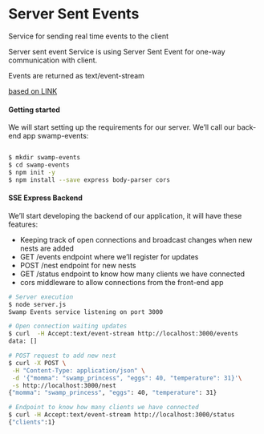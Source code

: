 # Server Sent Events
Service for sending real time events to the client

Server sent event
Service is using Server Sent Event for one-way communication with client.

Events are returned as text/event-stream

[based on LINK](https://www.digitalocean.com/community/tutorials/nodejs-server-sent-events-build-realtime-app) 

#### Getting started
We will start setting up the requirements for our server. We’ll call our back-end app swamp-events:

```sh

$ mkdir swamp-events
$ cd swamp-events
$ npm init -y
$ npm install --save express body-parser cors

```

#### SSE Express Backend
We’ll start developing the backend of our application, it will have these features:

 - Keeping track of open connections and broadcast changes when new nests are added
 - GET /events endpoint where we’ll register for updates
 - POST /nest endpoint for new nests
 - GET /status endpoint to know how many clients we have connected
 - cors middleware to allow connections from the front-end app



```sh
# Server execution
$ node server.js
Swamp Events service listening on port 3000
```

```sh
# Open connection waiting updates
$ curl  -H Accept:text/event-stream http://localhost:3000/events
data: []
```

```sh
# POST request to add new nest
$ curl -X POST \
 -H "Content-Type: application/json" \
 -d '{"momma": "swamp_princess", "eggs": 40, "temperature": 31}'\
 -s http://localhost:3000/nest
{"momma": "swamp_princess", "eggs": 40, "temperature": 31}
```

```sh
# Endpoint to know how many clients we have connected
$ curl -H Accept:text/event-stream http://localhost:3000/status
{"clients":1}
```
